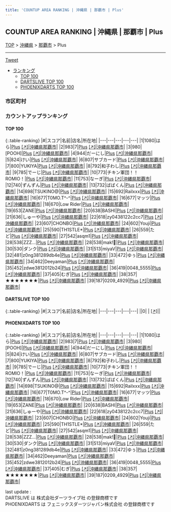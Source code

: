 ```yaml
---
title: 'COUNTUP AREA RANKING | 沖縄県 | 那覇市 | Plus'
---
```

## COUNTUP AREA RANKING | 沖縄県 | 那覇市 | Plus

[TOP](/darts/rank/) > [沖縄県](/darts/rank/沖縄県/) > [那覇市](/darts/rank/沖縄県/那覇市/) > Plus

___

<a href="https://twitter.com/share?ref_src=twsrc%5Etfw" data-text="COUNTUP AREA RANKING | 沖縄県那覇市Plus" class="twitter-share-button" data-hashtags="DARTSLIVE,PHOENIXDARTS,darts,ダーツ" data-show-count="false">Tweet</a>

* [ランキング](#カウントアップランキング)
    * [TOP 100](#top-100)
    * [DARTSLIVE TOP 100](#dartslive-top-100)
    * [PHOENIXDARTS TOP 100](#phoenixdarts-top-100)

### 市区町村

<ul>

</ul>

### カウントアップランキング

#### TOP 100



{:.table-ranking}
|#|スコア|名前|店名|所在地|
|---|---|---|---|---|
|1|1080|<span class="rank-name-pd">はら</span>|<a href="/darts/rank/shops/52524.html">Plus</a> <a href="https://vs.phoenixdarts.com/jp/shop/shopDetailInfo/s_52524?s_seq=52524">[↗]</a>|<a href="/darts/rank/沖縄県/那覇市">沖縄県那覇市</a>|
|2|983|<span class="rank-name-pd">7</span>|<a href="/darts/rank/shops/52524.html">Plus</a> <a href="https://vs.phoenixdarts.com/jp/shop/shopDetailInfo/s_52524?s_seq=52524">[↗]</a>|<a href="/darts/rank/沖縄県/那覇市">沖縄県那覇市</a>|
|3|980|<span class="rank-name-pd">[POOH]</span>|<a href="/darts/rank/shops/52524.html">Plus</a> <a href="https://vs.phoenixdarts.com/jp/shop/shopDetailInfo/s_52524?s_seq=52524">[↗]</a>|<a href="/darts/rank/沖縄県/那覇市">沖縄県那覇市</a>|
|4|944|<span class="rank-name-pd">だーにし</span>|<a href="/darts/rank/shops/52524.html">Plus</a> <a href="https://vs.phoenixdarts.com/jp/shop/shopDetailInfo/s_52524?s_seq=52524">[↗]</a>|<a href="/darts/rank/沖縄県/那覇市">沖縄県那覇市</a>|
|5|824|<span class="rank-name-pd">けい</span>|<a href="/darts/rank/shops/52524.html">Plus</a> <a href="https://vs.phoenixdarts.com/jp/shop/shopDetailInfo/s_52524?s_seq=52524">[↗]</a>|<a href="/darts/rank/沖縄県/那覇市">沖縄県那覇市</a>|
|6|807|<span class="rank-name-pd">サブカード</span>|<a href="/darts/rank/shops/52524.html">Plus</a> <a href="https://vs.phoenixdarts.com/jp/shop/shopDetailInfo/s_52524?s_seq=52524">[↗]</a>|<a href="/darts/rank/沖縄県/那覇市">沖縄県那覇市</a>|
|7|800|<span class="rank-name-pd">YUKIYA</span>|<a href="/darts/rank/shops/52524.html">Plus</a> <a href="https://vs.phoenixdarts.com/jp/shop/shopDetailInfo/s_52524?s_seq=52524">[↗]</a>|<a href="/darts/rank/沖縄県/那覇市">沖縄県那覇市</a>|
|8|792|<span class="rank-name-pd">和子わし</span>|<a href="/darts/rank/shops/52524.html">Plus</a> <a href="https://vs.phoenixdarts.com/jp/shop/shopDetailInfo/s_52524?s_seq=52524">[↗]</a>|<a href="/darts/rank/沖縄県/那覇市">沖縄県那覇市</a>|
|9|785|<span class="rank-name-pd">でーじ</span>|<a href="/darts/rank/shops/52524.html">Plus</a> <a href="https://vs.phoenixdarts.com/jp/shop/shopDetailInfo/s_52524?s_seq=52524">[↗]</a>|<a href="/darts/rank/沖縄県/那覇市">沖縄県那覇市</a>|
|10|773|<span class="rank-name-pd">チキン軍団！！ ROMIO！</span>|<a href="/darts/rank/shops/52524.html">Plus</a> <a href="https://vs.phoenixdarts.com/jp/shop/shopDetailInfo/s_52524?s_seq=52524">[↗]</a>|<a href="/darts/rank/沖縄県/那覇市">沖縄県那覇市</a>|
|11|753|<span class="rank-name-pd">なーぎ</span>|<a href="/darts/rank/shops/52524.html">Plus</a> <a href="https://vs.phoenixdarts.com/jp/shop/shopDetailInfo/s_52524?s_seq=52524">[↗]</a>|<a href="/darts/rank/沖縄県/那覇市">沖縄県那覇市</a>|
|12|740|<span class="rank-name-pd">ずんずん</span>|<a href="/darts/rank/shops/52524.html">Plus</a> <a href="https://vs.phoenixdarts.com/jp/shop/shopDetailInfo/s_52524?s_seq=52524">[↗]</a>|<a href="/darts/rank/沖縄県/那覇市">沖縄県那覇市</a>|
|13|732|<span class="rank-name-pd">ばばくん</span>|<a href="/darts/rank/shops/52524.html">Plus</a> <a href="https://vs.phoenixdarts.com/jp/shop/shopDetailInfo/s_52524?s_seq=52524">[↗]</a>|<a href="/darts/rank/沖縄県/那覇市">沖縄県那覇市</a>|
|14|698|<span class="rank-name-pd">TSUKINO@</span>|<a href="/darts/rank/shops/52524.html">Plus</a> <a href="https://vs.phoenixdarts.com/jp/shop/shopDetailInfo/s_52524?s_seq=52524">[↗]</a>|<a href="/darts/rank/沖縄県/那覇市">沖縄県那覇市</a>|
|15|692|<span class="rank-name-pd">Railxxx</span>|<a href="/darts/rank/shops/52524.html">Plus</a> <a href="https://vs.phoenixdarts.com/jp/shop/shopDetailInfo/s_52524?s_seq=52524">[↗]</a>|<a href="/darts/rank/沖縄県/那覇市">沖縄県那覇市</a>|
|16|677|<span class="rank-name-pd">T0MO.T^-^</span>|<a href="/darts/rank/shops/52524.html">Plus</a> <a href="https://vs.phoenixdarts.com/jp/shop/shopDetailInfo/s_52524?s_seq=52524">[↗]</a>|<a href="/darts/rank/沖縄県/那覇市">沖縄県那覇市</a>|
|16|677|<span class="rank-name-pd">マッツ</span>|<a href="/darts/rank/shops/52524.html">Plus</a> <a href="https://vs.phoenixdarts.com/jp/shop/shopDetailInfo/s_52524?s_seq=52524">[↗]</a>|<a href="/darts/rank/沖縄県/那覇市">沖縄県那覇市</a>|
|18|670|<span class="rank-name-pd">Low Rider</span>|<a href="/darts/rank/shops/52524.html">Plus</a> <a href="https://vs.phoenixdarts.com/jp/shop/shopDetailInfo/s_52524?s_seq=52524">[↗]</a>|<a href="/darts/rank/沖縄県/那覇市">沖縄県那覇市</a>|
|19|653|<span class="rank-name-pd">ZANE</span>|<a href="/darts/rank/shops/52524.html">Plus</a> <a href="https://vs.phoenixdarts.com/jp/shop/shopDetailInfo/s_52524?s_seq=52524">[↗]</a>|<a href="/darts/rank/沖縄県/那覇市">沖縄県那覇市</a>|
|20|638|<span class="rank-name-pd">BASHI</span>|<a href="/darts/rank/shops/52524.html">Plus</a> <a href="https://vs.phoenixdarts.com/jp/shop/shopDetailInfo/s_52524?s_seq=52524">[↗]</a>|<a href="/darts/rank/沖縄県/那覇市">沖縄県那覇市</a>|
|21|636|<span class="rank-name-pd">しゅーや</span>|<a href="/darts/rank/shops/52524.html">Plus</a> <a href="https://vs.phoenixdarts.com/jp/shop/shopDetailInfo/s_52524?s_seq=52524">[↗]</a>|<a href="/darts/rank/沖縄県/那覇市">沖縄県那覇市</a>|
|22|618|<span class="rank-name-pd">zy0438122c2cc7</span>|<a href="/darts/rank/shops/52524.html">Plus</a> <a href="https://vs.phoenixdarts.com/jp/shop/shopDetailInfo/s_52524?s_seq=52524">[↗]</a>|<a href="/darts/rank/沖縄県/那覇市">沖縄県那覇市</a>|
|23|607|<span class="rank-name-pd">CHONBO</span>|<a href="/darts/rank/shops/52524.html">Plus</a> <a href="https://vs.phoenixdarts.com/jp/shop/shopDetailInfo/s_52524?s_seq=52524">[↗]</a>|<a href="/darts/rank/沖縄県/那覇市">沖縄県那覇市</a>|
|24|602|<span class="rank-name-pd">Youji</span>|<a href="/darts/rank/shops/52524.html">Plus</a> <a href="https://vs.phoenixdarts.com/jp/shop/shopDetailInfo/s_52524?s_seq=52524">[↗]</a>|<a href="/darts/rank/沖縄県/那覇市">沖縄県那覇市</a>|
|25|590|<span class="rank-name-pd">TH1STLE*</span>|<a href="/darts/rank/shops/52524.html">Plus</a> <a href="https://vs.phoenixdarts.com/jp/shop/shopDetailInfo/s_52524?s_seq=52524">[↗]</a>|<a href="/darts/rank/沖縄県/那覇市">沖縄県那覇市</a>|
|26|559|<span class="rank-name-pd">たど</span>|<a href="/darts/rank/shops/52524.html">Plus</a> <a href="https://vs.phoenixdarts.com/jp/shop/shopDetailInfo/s_52524?s_seq=52524">[↗]</a>|<a href="/darts/rank/沖縄県/那覇市">沖縄県那覇市</a>|
|27|542|<span class="rank-name-pd">asqm1</span>|<a href="/darts/rank/shops/52524.html">Plus</a> <a href="https://vs.phoenixdarts.com/jp/shop/shopDetailInfo/s_52524?s_seq=52524">[↗]</a>|<a href="/darts/rank/沖縄県/那覇市">沖縄県那覇市</a>|
|28|538|<span class="rank-name-pd">ZZZ...</span>|<a href="/darts/rank/shops/52524.html">Plus</a> <a href="https://vs.phoenixdarts.com/jp/shop/shopDetailInfo/s_52524?s_seq=52524">[↗]</a>|<a href="/darts/rank/沖縄県/那覇市">沖縄県那覇市</a>|
|28|538|<span class="rank-name-pd">mak!🐇</span>|<a href="/darts/rank/shops/52524.html">Plus</a> <a href="https://vs.phoenixdarts.com/jp/shop/shopDetailInfo/s_52524?s_seq=52524">[↗]</a>|<a href="/darts/rank/沖縄県/那覇市">沖縄県那覇市</a>|
|30|530|<span class="rank-name-pd">ダンク</span>|<a href="/darts/rank/shops/52524.html">Plus</a> <a href="https://vs.phoenixdarts.com/jp/shop/shopDetailInfo/s_52524?s_seq=52524">[↗]</a>|<a href="/darts/rank/沖縄県/那覇市">沖縄県那覇市</a>|
|31|513|<span class="rank-name-pd">miyaV</span>|<a href="/darts/rank/shops/52524.html">Plus</a> <a href="https://vs.phoenixdarts.com/jp/shop/shopDetailInfo/s_52524?s_seq=52524">[↗]</a>|<a href="/darts/rank/沖縄県/那覇市">沖縄県那覇市</a>|
|32|481|<span class="rank-name-pd">z0ng381289db4e</span>|<a href="/darts/rank/shops/52524.html">Plus</a> <a href="https://vs.phoenixdarts.com/jp/shop/shopDetailInfo/s_52524?s_seq=52524">[↗]</a>|<a href="/darts/rank/沖縄県/那覇市">沖縄県那覇市</a>|
|33|472|<span class="rank-name-pd">ゆぅ</span>|<a href="/darts/rank/shops/52524.html">Plus</a> <a href="https://vs.phoenixdarts.com/jp/shop/shopDetailInfo/s_52524?s_seq=52524">[↗]</a>|<a href="/darts/rank/沖縄県/那覇市">沖縄県那覇市</a>|
|34|462|<span class="rank-name-pd">Deeyaman</span>|<a href="/darts/rank/shops/52524.html">Plus</a> <a href="https://vs.phoenixdarts.com/jp/shop/shopDetailInfo/s_52524?s_seq=52524">[↗]</a>|<a href="/darts/rank/沖縄県/那覇市">沖縄県那覇市</a>|
|35|452|<span class="rank-name-pd">zdwe3812012b24</span>|<a href="/darts/rank/shops/52524.html">Plus</a> <a href="https://vs.phoenixdarts.com/jp/shop/shopDetailInfo/s_52524?s_seq=52524">[↗]</a>|<a href="/darts/rank/沖縄県/那覇市">沖縄県那覇市</a>|
|36|419|<span class="rank-name-pd">0048_5555</span>|<a href="/darts/rank/shops/52524.html">Plus</a> <a href="https://vs.phoenixdarts.com/jp/shop/shopDetailInfo/s_52524?s_seq=52524">[↗]</a>|<a href="/darts/rank/沖縄県/那覇市">沖縄県那覇市</a>|
|37|405|<span class="rank-name-pd">むぎ</span>|<a href="/darts/rank/shops/52524.html">Plus</a> <a href="https://vs.phoenixdarts.com/jp/shop/shopDetailInfo/s_52524?s_seq=52524">[↗]</a>|<a href="/darts/rank/沖縄県/那覇市">沖縄県那覇市</a>|
|38|357|<span class="rank-name-pd">★★★★★★★</span>|<a href="/darts/rank/shops/52524.html">Plus</a> <a href="https://vs.phoenixdarts.com/jp/shop/shopDetailInfo/s_52524?s_seq=52524">[↗]</a>|<a href="/darts/rank/沖縄県/那覇市">沖縄県那覇市</a>|
|39|187|<span class="rank-name-pd">0209_4929</span>|<a href="/darts/rank/shops/52524.html">Plus</a> <a href="https://vs.phoenixdarts.com/jp/shop/shopDetailInfo/s_52524?s_seq=52524">[↗]</a>|<a href="/darts/rank/沖縄県/那覇市">沖縄県那覇市</a>|


#### DARTSLIVE TOP 100



{:.table-ranking}
|#|スコア|名前|店名|所在地|
|---|---|---|---|---|
||0|<span class="rank-name-dl"> </span>|<a href="/darts/rank/shops/.html"></a> <a href="">[↗]</a>|<a href="/darts/rank//"></a>|


#### PHOENIXDARTS TOP 100



{:.table-ranking}
|#|スコア|名前|店名|所在地|
|---|---|---|---|---|
|1|1080|<span class="rank-name-pd">はら</span>|<a href="/darts/rank/shops/52524.html">Plus</a> <a href="https://vs.phoenixdarts.com/jp/shop/shopDetailInfo/s_52524?s_seq=52524">[↗]</a>|<a href="/darts/rank/沖縄県/那覇市">沖縄県那覇市</a>|
|2|983|<span class="rank-name-pd">7</span>|<a href="/darts/rank/shops/52524.html">Plus</a> <a href="https://vs.phoenixdarts.com/jp/shop/shopDetailInfo/s_52524?s_seq=52524">[↗]</a>|<a href="/darts/rank/沖縄県/那覇市">沖縄県那覇市</a>|
|3|980|<span class="rank-name-pd">[POOH]</span>|<a href="/darts/rank/shops/52524.html">Plus</a> <a href="https://vs.phoenixdarts.com/jp/shop/shopDetailInfo/s_52524?s_seq=52524">[↗]</a>|<a href="/darts/rank/沖縄県/那覇市">沖縄県那覇市</a>|
|4|944|<span class="rank-name-pd">だーにし</span>|<a href="/darts/rank/shops/52524.html">Plus</a> <a href="https://vs.phoenixdarts.com/jp/shop/shopDetailInfo/s_52524?s_seq=52524">[↗]</a>|<a href="/darts/rank/沖縄県/那覇市">沖縄県那覇市</a>|
|5|824|<span class="rank-name-pd">けい</span>|<a href="/darts/rank/shops/52524.html">Plus</a> <a href="https://vs.phoenixdarts.com/jp/shop/shopDetailInfo/s_52524?s_seq=52524">[↗]</a>|<a href="/darts/rank/沖縄県/那覇市">沖縄県那覇市</a>|
|6|807|<span class="rank-name-pd">サブカード</span>|<a href="/darts/rank/shops/52524.html">Plus</a> <a href="https://vs.phoenixdarts.com/jp/shop/shopDetailInfo/s_52524?s_seq=52524">[↗]</a>|<a href="/darts/rank/沖縄県/那覇市">沖縄県那覇市</a>|
|7|800|<span class="rank-name-pd">YUKIYA</span>|<a href="/darts/rank/shops/52524.html">Plus</a> <a href="https://vs.phoenixdarts.com/jp/shop/shopDetailInfo/s_52524?s_seq=52524">[↗]</a>|<a href="/darts/rank/沖縄県/那覇市">沖縄県那覇市</a>|
|8|792|<span class="rank-name-pd">和子わし</span>|<a href="/darts/rank/shops/52524.html">Plus</a> <a href="https://vs.phoenixdarts.com/jp/shop/shopDetailInfo/s_52524?s_seq=52524">[↗]</a>|<a href="/darts/rank/沖縄県/那覇市">沖縄県那覇市</a>|
|9|785|<span class="rank-name-pd">でーじ</span>|<a href="/darts/rank/shops/52524.html">Plus</a> <a href="https://vs.phoenixdarts.com/jp/shop/shopDetailInfo/s_52524?s_seq=52524">[↗]</a>|<a href="/darts/rank/沖縄県/那覇市">沖縄県那覇市</a>|
|10|773|<span class="rank-name-pd">チキン軍団！！ ROMIO！</span>|<a href="/darts/rank/shops/52524.html">Plus</a> <a href="https://vs.phoenixdarts.com/jp/shop/shopDetailInfo/s_52524?s_seq=52524">[↗]</a>|<a href="/darts/rank/沖縄県/那覇市">沖縄県那覇市</a>|
|11|753|<span class="rank-name-pd">なーぎ</span>|<a href="/darts/rank/shops/52524.html">Plus</a> <a href="https://vs.phoenixdarts.com/jp/shop/shopDetailInfo/s_52524?s_seq=52524">[↗]</a>|<a href="/darts/rank/沖縄県/那覇市">沖縄県那覇市</a>|
|12|740|<span class="rank-name-pd">ずんずん</span>|<a href="/darts/rank/shops/52524.html">Plus</a> <a href="https://vs.phoenixdarts.com/jp/shop/shopDetailInfo/s_52524?s_seq=52524">[↗]</a>|<a href="/darts/rank/沖縄県/那覇市">沖縄県那覇市</a>|
|13|732|<span class="rank-name-pd">ばばくん</span>|<a href="/darts/rank/shops/52524.html">Plus</a> <a href="https://vs.phoenixdarts.com/jp/shop/shopDetailInfo/s_52524?s_seq=52524">[↗]</a>|<a href="/darts/rank/沖縄県/那覇市">沖縄県那覇市</a>|
|14|698|<span class="rank-name-pd">TSUKINO@</span>|<a href="/darts/rank/shops/52524.html">Plus</a> <a href="https://vs.phoenixdarts.com/jp/shop/shopDetailInfo/s_52524?s_seq=52524">[↗]</a>|<a href="/darts/rank/沖縄県/那覇市">沖縄県那覇市</a>|
|15|692|<span class="rank-name-pd">Railxxx</span>|<a href="/darts/rank/shops/52524.html">Plus</a> <a href="https://vs.phoenixdarts.com/jp/shop/shopDetailInfo/s_52524?s_seq=52524">[↗]</a>|<a href="/darts/rank/沖縄県/那覇市">沖縄県那覇市</a>|
|16|677|<span class="rank-name-pd">T0MO.T^-^</span>|<a href="/darts/rank/shops/52524.html">Plus</a> <a href="https://vs.phoenixdarts.com/jp/shop/shopDetailInfo/s_52524?s_seq=52524">[↗]</a>|<a href="/darts/rank/沖縄県/那覇市">沖縄県那覇市</a>|
|16|677|<span class="rank-name-pd">マッツ</span>|<a href="/darts/rank/shops/52524.html">Plus</a> <a href="https://vs.phoenixdarts.com/jp/shop/shopDetailInfo/s_52524?s_seq=52524">[↗]</a>|<a href="/darts/rank/沖縄県/那覇市">沖縄県那覇市</a>|
|18|670|<span class="rank-name-pd">Low Rider</span>|<a href="/darts/rank/shops/52524.html">Plus</a> <a href="https://vs.phoenixdarts.com/jp/shop/shopDetailInfo/s_52524?s_seq=52524">[↗]</a>|<a href="/darts/rank/沖縄県/那覇市">沖縄県那覇市</a>|
|19|653|<span class="rank-name-pd">ZANE</span>|<a href="/darts/rank/shops/52524.html">Plus</a> <a href="https://vs.phoenixdarts.com/jp/shop/shopDetailInfo/s_52524?s_seq=52524">[↗]</a>|<a href="/darts/rank/沖縄県/那覇市">沖縄県那覇市</a>|
|20|638|<span class="rank-name-pd">BASHI</span>|<a href="/darts/rank/shops/52524.html">Plus</a> <a href="https://vs.phoenixdarts.com/jp/shop/shopDetailInfo/s_52524?s_seq=52524">[↗]</a>|<a href="/darts/rank/沖縄県/那覇市">沖縄県那覇市</a>|
|21|636|<span class="rank-name-pd">しゅーや</span>|<a href="/darts/rank/shops/52524.html">Plus</a> <a href="https://vs.phoenixdarts.com/jp/shop/shopDetailInfo/s_52524?s_seq=52524">[↗]</a>|<a href="/darts/rank/沖縄県/那覇市">沖縄県那覇市</a>|
|22|618|<span class="rank-name-pd">zy0438122c2cc7</span>|<a href="/darts/rank/shops/52524.html">Plus</a> <a href="https://vs.phoenixdarts.com/jp/shop/shopDetailInfo/s_52524?s_seq=52524">[↗]</a>|<a href="/darts/rank/沖縄県/那覇市">沖縄県那覇市</a>|
|23|607|<span class="rank-name-pd">CHONBO</span>|<a href="/darts/rank/shops/52524.html">Plus</a> <a href="https://vs.phoenixdarts.com/jp/shop/shopDetailInfo/s_52524?s_seq=52524">[↗]</a>|<a href="/darts/rank/沖縄県/那覇市">沖縄県那覇市</a>|
|24|602|<span class="rank-name-pd">Youji</span>|<a href="/darts/rank/shops/52524.html">Plus</a> <a href="https://vs.phoenixdarts.com/jp/shop/shopDetailInfo/s_52524?s_seq=52524">[↗]</a>|<a href="/darts/rank/沖縄県/那覇市">沖縄県那覇市</a>|
|25|590|<span class="rank-name-pd">TH1STLE*</span>|<a href="/darts/rank/shops/52524.html">Plus</a> <a href="https://vs.phoenixdarts.com/jp/shop/shopDetailInfo/s_52524?s_seq=52524">[↗]</a>|<a href="/darts/rank/沖縄県/那覇市">沖縄県那覇市</a>|
|26|559|<span class="rank-name-pd">たど</span>|<a href="/darts/rank/shops/52524.html">Plus</a> <a href="https://vs.phoenixdarts.com/jp/shop/shopDetailInfo/s_52524?s_seq=52524">[↗]</a>|<a href="/darts/rank/沖縄県/那覇市">沖縄県那覇市</a>|
|27|542|<span class="rank-name-pd">asqm1</span>|<a href="/darts/rank/shops/52524.html">Plus</a> <a href="https://vs.phoenixdarts.com/jp/shop/shopDetailInfo/s_52524?s_seq=52524">[↗]</a>|<a href="/darts/rank/沖縄県/那覇市">沖縄県那覇市</a>|
|28|538|<span class="rank-name-pd">ZZZ...</span>|<a href="/darts/rank/shops/52524.html">Plus</a> <a href="https://vs.phoenixdarts.com/jp/shop/shopDetailInfo/s_52524?s_seq=52524">[↗]</a>|<a href="/darts/rank/沖縄県/那覇市">沖縄県那覇市</a>|
|28|538|<span class="rank-name-pd">mak!🐇</span>|<a href="/darts/rank/shops/52524.html">Plus</a> <a href="https://vs.phoenixdarts.com/jp/shop/shopDetailInfo/s_52524?s_seq=52524">[↗]</a>|<a href="/darts/rank/沖縄県/那覇市">沖縄県那覇市</a>|
|30|530|<span class="rank-name-pd">ダンク</span>|<a href="/darts/rank/shops/52524.html">Plus</a> <a href="https://vs.phoenixdarts.com/jp/shop/shopDetailInfo/s_52524?s_seq=52524">[↗]</a>|<a href="/darts/rank/沖縄県/那覇市">沖縄県那覇市</a>|
|31|513|<span class="rank-name-pd">miyaV</span>|<a href="/darts/rank/shops/52524.html">Plus</a> <a href="https://vs.phoenixdarts.com/jp/shop/shopDetailInfo/s_52524?s_seq=52524">[↗]</a>|<a href="/darts/rank/沖縄県/那覇市">沖縄県那覇市</a>|
|32|481|<span class="rank-name-pd">z0ng381289db4e</span>|<a href="/darts/rank/shops/52524.html">Plus</a> <a href="https://vs.phoenixdarts.com/jp/shop/shopDetailInfo/s_52524?s_seq=52524">[↗]</a>|<a href="/darts/rank/沖縄県/那覇市">沖縄県那覇市</a>|
|33|472|<span class="rank-name-pd">ゆぅ</span>|<a href="/darts/rank/shops/52524.html">Plus</a> <a href="https://vs.phoenixdarts.com/jp/shop/shopDetailInfo/s_52524?s_seq=52524">[↗]</a>|<a href="/darts/rank/沖縄県/那覇市">沖縄県那覇市</a>|
|34|462|<span class="rank-name-pd">Deeyaman</span>|<a href="/darts/rank/shops/52524.html">Plus</a> <a href="https://vs.phoenixdarts.com/jp/shop/shopDetailInfo/s_52524?s_seq=52524">[↗]</a>|<a href="/darts/rank/沖縄県/那覇市">沖縄県那覇市</a>|
|35|452|<span class="rank-name-pd">zdwe3812012b24</span>|<a href="/darts/rank/shops/52524.html">Plus</a> <a href="https://vs.phoenixdarts.com/jp/shop/shopDetailInfo/s_52524?s_seq=52524">[↗]</a>|<a href="/darts/rank/沖縄県/那覇市">沖縄県那覇市</a>|
|36|419|<span class="rank-name-pd">0048_5555</span>|<a href="/darts/rank/shops/52524.html">Plus</a> <a href="https://vs.phoenixdarts.com/jp/shop/shopDetailInfo/s_52524?s_seq=52524">[↗]</a>|<a href="/darts/rank/沖縄県/那覇市">沖縄県那覇市</a>|
|37|405|<span class="rank-name-pd">むぎ</span>|<a href="/darts/rank/shops/52524.html">Plus</a> <a href="https://vs.phoenixdarts.com/jp/shop/shopDetailInfo/s_52524?s_seq=52524">[↗]</a>|<a href="/darts/rank/沖縄県/那覇市">沖縄県那覇市</a>|
|38|357|<span class="rank-name-pd">★★★★★★★</span>|<a href="/darts/rank/shops/52524.html">Plus</a> <a href="https://vs.phoenixdarts.com/jp/shop/shopDetailInfo/s_52524?s_seq=52524">[↗]</a>|<a href="/darts/rank/沖縄県/那覇市">沖縄県那覇市</a>|
|39|187|<span class="rank-name-pd">0209_4929</span>|<a href="/darts/rank/shops/52524.html">Plus</a> <a href="https://vs.phoenixdarts.com/jp/shop/shopDetailInfo/s_52524?s_seq=52524">[↗]</a>|<a href="/darts/rank/沖縄県/那覇市">沖縄県那覇市</a>|


<div class="footer border-top border-gray-light mt-5 pt-3 text-right text-gray">
    last update : <span style="font-weight: italic" id="foot_last_modified"></span><br />
    DARTSLIVE は 株式会社ダーツライブ社 の登録商標です<br />
    PHOENIXDARTS は フェニックスダーツジャパン株式会社 の登録商標です<br />
</div>

<script src="https://cdnjs.cloudflare.com/ajax/libs/jquery.tablesorter/2.31.3/js/jquery.tablesorter.min.js" integrity="sha512-qzgd5cYSZcosqpzpn7zF2ZId8f/8CHmFKZ8j7mU4OUXTNRd5g+ZHBPsgKEwoqxCtdQvExE5LprwwPAgoicguNg==" crossorigin="anonymous" referrerpolicy="no-referrer"></script>
<link rel="stylesheet" href="https://cdnjs.cloudflare.com/ajax/libs/jquery.tablesorter/2.31.3/css/theme.default.min.css" integrity="sha512-wghhOJkjQX0Lh3NSWvNKeZ0ZpNn+SPVXX1Qyc9OCaogADktxrBiBdKGDoqVUOyhStvMBmJQ8ZdMHiR3wuEq8+w==" crossorigin="anonymous" referrerpolicy="no-referrer" />
<script>
$(function() {
    $(".table-ranking").tablesorter({sortList:[[0, 0]]});
    $("#foot_last_modified").text(formatDate(new Date(document.lastModified), 'yyyy-MM-dd HH:mm:ss'));
});
</script>

<script async src="https://platform.twitter.com/widgets.js" charset="utf-8"></script>